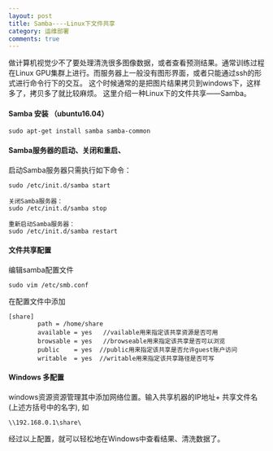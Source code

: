 ```yaml
---
layout: post
title: Samba----Linux下文件共享
category: 运维部署
comments: true
---
```


做计算机视觉少不了要处理清洗很多图像数据，或者查看预测结果。通常训练过程在Linux GPU集群上进行。而服务器上一般没有图形界面，或者只能通过ssh的形式进行命令行下的交互。 这个时候通常的是把图片结果拷贝到windows下，这样多了，拷贝多了就比较麻烦。 这里介绍一种Linux下的文件共享——Samba。


#### Samba 安装 （ubuntu16.04）

```shell
sudo apt-get install samba samba-common
```

#### Samba服务器的启动、关闭和重启、

启动Samba服务器只需执行如下命令：

```shell
sudo /etc/init.d/samba start
```

```shell
关闭Samba服务器：
sudo /etc/init.d/samba stop
```

```shell
重新启动Samba服务器：
sudo /etc/init.d/samba restart
```

#### 文件共享配置
编辑samba配置文件 
```shell
sudo vim /etc/smb.conf
```
在配置文件中添加
```
[share]  
        path = /home/share  
        available = yes   //vailable用来指定该共享资源是否可用  
        browsable = yes   //browseable用来指定该共享是否可以浏览  
        public    = yes  //public用来指定该共享是否允许guest账户访问  
        writable  = yes  //writable用来指定该共享路径是否可写
```

#### Windows 多配置
windows资源资源管理其中添加网络位置。输入共享机器的IP地址+ 共享文件名(上述方括号中的名字), 如
```shell
\\192.168.0.1\share\
```

经过以上配置，就可以轻松地在Windows中查看结果、清洗数据了。